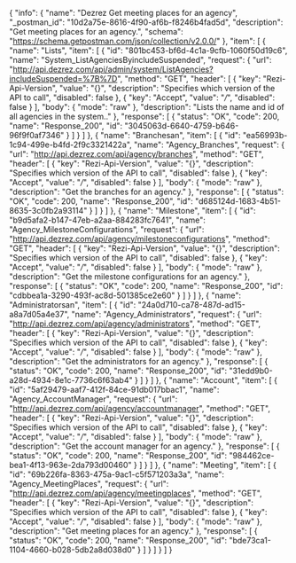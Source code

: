 {
  "info": {
    "name": "Dezrez Get meeting places for an agency",
    "_postman_id": "10d2a75e-8616-4f90-af6b-f8246b4fad5d",
    "description": "Get meeting places for an agency.",
    "schema": "https://schema.getpostman.com/json/collection/v2.0.0/"
  },
  "item": [
    {
      "name": "Lists",
      "item": [
        {
          "id": "801bc453-bf6d-4c1a-9cfb-1060f50d19c6",
          "name": "System_ListAgenciesByincludeSuspended",
          "request": {
            "url": "http://api.dezrez.com/api/admin/system/ListAgencies?includeSuspended=%7B%7D",
            "method": "GET",
            "header": [
              {
                "key": "Rezi-Api-Version",
                "value": "{}",
                "description": "Specifies which version of the API to call",
                "disabled": false
              },
              {
                "key": "Accept",
                "value": "*/*",
                "disabled": false
              }
            ],
            "body": {
              "mode": "raw"
            },
            "description": "Lists the name and id of all agencies in the system.."
          },
          "response": [
            {
              "status": "OK",
              "code": 200,
              "name": "Response_200",
              "id": "3045063d-6640-4759-b646-96f9f0af7346"
            }
          ]
        }
      ]
    },
    {
      "name": "Branchesan",
      "item": [
        {
          "id": "ea56993b-1c94-499e-b4fd-2f9c3321422a",
          "name": "Agency_Branches",
          "request": {
            "url": "http://api.dezrez.com/api/agency/branches",
            "method": "GET",
            "header": [
              {
                "key": "Rezi-Api-Version",
                "value": "{}",
                "description": "Specifies which version of the API to call",
                "disabled": false
              },
              {
                "key": "Accept",
                "value": "*/*",
                "disabled": false
              }
            ],
            "body": {
              "mode": "raw"
            },
            "description": "Get the branches for an agency."
          },
          "response": [
            {
              "status": "OK",
              "code": 200,
              "name": "Response_200",
              "id": "d685124d-1683-4b51-8635-3c0fb2a93114"
            }
          ]
        }
      ]
    },
    {
      "name": "Milestone",
      "item": [
        {
          "id": "b9d5afa2-b147-47eb-a2aa-884283fc7641",
          "name": "Agency_MilestoneConfigurations",
          "request": {
            "url": "http://api.dezrez.com/api/agency/milestoneconfigurations",
            "method": "GET",
            "header": [
              {
                "key": "Rezi-Api-Version",
                "value": "{}",
                "description": "Specifies which version of the API to call",
                "disabled": false
              },
              {
                "key": "Accept",
                "value": "*/*",
                "disabled": false
              }
            ],
            "body": {
              "mode": "raw"
            },
            "description": "Get the milestone configurations for an agency."
          },
          "response": [
            {
              "status": "OK",
              "code": 200,
              "name": "Response_200",
              "id": "cdbbea1a-3290-493f-ac8d-501385ce2e60"
            }
          ]
        }
      ]
    },
    {
      "name": "Administratorsan",
      "item": [
        {
          "id": "24a0d710-ca78-487d-ad15-a8a7d05a4e37",
          "name": "Agency_Administrators",
          "request": {
            "url": "http://api.dezrez.com/api/agency/administrators",
            "method": "GET",
            "header": [
              {
                "key": "Rezi-Api-Version",
                "value": "{}",
                "description": "Specifies which version of the API to call",
                "disabled": false
              },
              {
                "key": "Accept",
                "value": "*/*",
                "disabled": false
              }
            ],
            "body": {
              "mode": "raw"
            },
            "description": "Get the administrators for an agency."
          },
          "response": [
            {
              "status": "OK",
              "code": 200,
              "name": "Response_200",
              "id": "31edd9b0-a28d-4934-8e1c-7736c6f63ab4"
            }
          ]
        }
      ]
    },
    {
      "name": "Account",
      "item": [
        {
          "id": "5af29479-aaf7-412f-84ce-91db017bbac1",
          "name": "Agency_AccountManager",
          "request": {
            "url": "http://api.dezrez.com/api/agency/accountmanager",
            "method": "GET",
            "header": [
              {
                "key": "Rezi-Api-Version",
                "value": "{}",
                "description": "Specifies which version of the API to call",
                "disabled": false
              },
              {
                "key": "Accept",
                "value": "*/*",
                "disabled": false
              }
            ],
            "body": {
              "mode": "raw"
            },
            "description": "Get the account manager for an agency."
          },
          "response": [
            {
              "status": "OK",
              "code": 200,
              "name": "Response_200",
              "id": "984462ce-bea1-4f13-963e-2da793d00460"
            }
          ]
        }
      ]
    },
    {
      "name": "Meeting",
      "item": [
        {
          "id": "69b226fa-8363-475a-9ac1-c5f571203a3a",
          "name": "Agency_MeetingPlaces",
          "request": {
            "url": "http://api.dezrez.com/api/agency/meetingplaces",
            "method": "GET",
            "header": [
              {
                "key": "Rezi-Api-Version",
                "value": "{}",
                "description": "Specifies which version of the API to call",
                "disabled": false
              },
              {
                "key": "Accept",
                "value": "*/*",
                "disabled": false
              }
            ],
            "body": {
              "mode": "raw"
            },
            "description": "Get meeting places for an agency."
          },
          "response": [
            {
              "status": "OK",
              "code": 200,
              "name": "Response_200",
              "id": "bde73ca1-1104-4660-b028-5db2a8d038d0"
            }
          ]
        }
      ]
    }
  ]
}